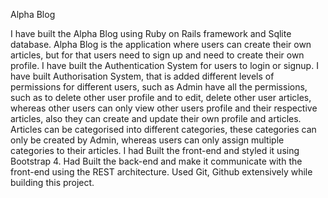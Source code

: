 Alpha Blog 

I have built the Alpha Blog using Ruby on Rails framework and Sqlite database. 
Alpha Blog is the application where users can create their own articles, but for that users need to sign up and need to create their own profile. I have built the Authentication System for users to login or signup. I have built Authorisation System, that is added different levels of permissions for different users, such as Admin have all the permissions, such as to delete other user profile and to edit, delete other user articles, whereas other users can only view other users profile and their respective articles, also they can create and update their own profile and articles. Articles can be categorised into different categories, these categories can only be created by Admin, whereas users can only assign multiple categories to their articles. I had Built the front-end and styled it using Bootstrap 4. Had Built the back-end and make it communicate with the front-end using the REST architecture. Used Git, Github extensively while building this project.
